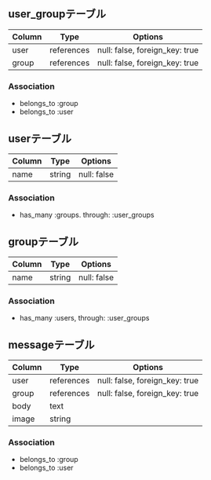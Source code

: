 
## user_groupテーブル

|Column|Type|Options|
|------|----|-------|
|user|references|null: false, foreign_key: true|
|group|references|null: false, foreign_key: true|

### Association
- belongs_to :group
- belongs_to :user

## userテーブル

|Column|Type|Options|
|------|----|-------|
|name|string|null: false|


### Association
- has_many :groups. through: :user_groups

## groupテーブル

|Column|Type|Options|
|------|----|-------|
|name|string|null: false|

### Association
- has_many :users, through: :user_groups

## messageテーブル

|Column|Type|Options|
|------|----|-------|
|user|references|null: false, foreign_key: true|
|group|references|null: false, foreign_key: true|
|body|text|
|image|string|

### Association
- belongs_to :group
- belongs_to :user
